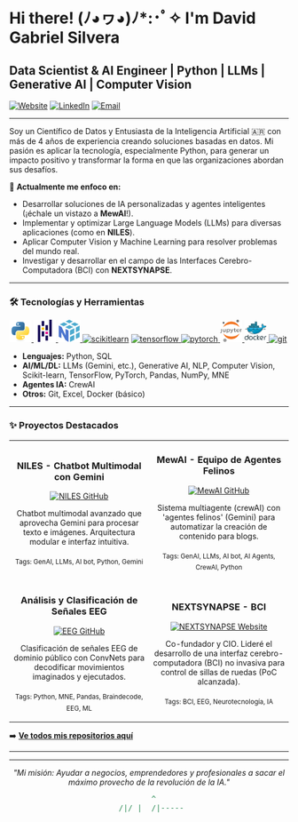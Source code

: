 # Hi there! (ﾉ◕ヮ◕)ﾉ*:･ﾟ✧ I'm David Gabriel Silvera
## Data Scientist & AI Engineer | Python | LLMs | Generative AI | Computer Vision

<a href="https://silveradavid.site/"><img src="https://img.shields.io/badge/Website-silveradavid.site-2E8B57?style=flat-square&logo=google-chrome&logoColor=white" alt="Website"></a>
<a href="https://www.linkedin.com/in/davidsilveragabriel/"><img src="https://img.shields.io/badge/LinkedIn-David%20Silvera-0A66C2?style=flat-square&logo=linkedin&logoColor=white" alt="LinkedIn"></a>
<a href="mailto:ingenieria.d.s.g@hotmail.com"><img src="https://img.shields.io/badge/Email-Contact%20Me-D14836?style=flat-square&logo=gmail&logoColor=white" alt="Email"></a>

---

Soy un Científico de Datos y Entusiasta de la Inteligencia Artificial 🇦🇷 con más de 4 años de experiencia creando soluciones basadas en datos. Mi pasión es aplicar la tecnología, especialmente Python, para generar un impacto positivo y transformar la forma en que las organizaciones abordan sus desafíos.

🚀 **Actualmente me enfoco en:**
*   Desarrollar soluciones de IA personalizadas y agentes inteligentes (¡échale un vistazo a **MewAI**!).
*   Implementar y optimizar Large Language Models (LLMs) para diversas aplicaciones (como en **NILES**).
*   Aplicar Computer Vision y Machine Learning para resolver problemas del mundo real.
*   Investigar y desarrollar en el campo de las Interfaces Cerebro-Computadora (BCI) con **NEXTSYNAPSE**.

---

### 🛠️ Tecnologías y Herramientas

<p align="left">
  <a href="https://www.python.org" target="_blank" rel="noreferrer"> <img src="https://raw.githubusercontent.com/devicons/devicon/master/icons/python/python-original.svg" alt="python" width="40" height="40"/> </a>
  <a href="https://pandas.pydata.org/" target="_blank" rel="noreferrer"> <img src="https://raw.githubusercontent.com/devicons/devicon/master/icons/pandas/pandas-original.svg" alt="pandas" width="40" height="40"/> </a>
  <a href="https://numpy.org/" target="_blank" rel="noreferrer"> <img src="https://raw.githubusercontent.com/devicons/devicon/master/icons/numpy/numpy-original.svg" alt="numpy" width="40" height="40"/> </a>
  <a href="https://scikit-learn.org/" target="_blank" rel="noreferrer"> <img src="https://cdn.jsdelivr.net/gh/devicons/devicon@latest/icons/scikitlearn/scikitlearn-original.svg" alt="scikitlearn" width="40" height="40"/></a>
  <a href="https://www.tensorflow.org" target="_blank" rel="noreferrer"> <img src="https://www.vectorlogo.zone/logos/tensorflow/tensorflow-icon.svg" alt="tensorflow" width="40" height="40"/> </a>
  <a href="https://pytorch.org/" target="_blank" rel="noreferrer"> <img src="https://www.vectorlogo.zone/logos/pytorch/pytorch-icon.svg" alt="pytorch" width="40" height="40"/> </a>
  <a href="https://developer.android.com/studio" target="_blank" rel="noreferrer"> <img src="https://raw.githubusercontent.com/devicons/devicon/master/icons/jupyter/jupyter-original-wordmark.svg" alt="jupyter" width="40" height="40"/> </a>
  <a href="https://www.docker.com/" target="_blank" rel="noreferrer"> <img src="https://raw.githubusercontent.com/devicons/devicon/master/icons/docker/docker-original-wordmark.svg" alt="docker" width="40" height="40"/> </a>
  <a href="https://git-scm.com/" target="_blank" rel="noreferrer"> <img src="https://www.vectorlogo.zone/logos/git-scm/git-scm-icon.svg" alt="git" width="40" height="40"/> </a>
</p>

*   **Lenguajes:** Python, SQL
*   **AI/ML/DL:** LLMs (Gemini, etc.), Generative AI, NLP, Computer Vision, Scikit-learn, TensorFlow, PyTorch, Pandas, NumPy, MNE
*   **Agentes IA:** CrewAI
*   **Otros:** Git, Excel, Docker (básico)

---

### ✨ Proyectos Destacados

<table>
<tr>
<td width="50%">
<h3 align="center">NILES - Chatbot Multimodal con Gemini</h3>
<div align="center">
<a href="https://github.com/DavidSilveraGabriel/NILES" target="_blank"><img src="https://img.shields.io/badge/VER%20EN%20GITHUB-%23121011.svg?style=for-the-badge&logo=github&logoColor=white" alt="NILES GitHub"></a>
<p>Chatbot multimodal avanzado que aprovecha Gemini para procesar texto e imágenes. Arquitectura modular e interfaz intuitiva.</p>
<p><sub>Tags: GenAI, LLMs, AI bot, Python, Gemini</sub></p>
</div>
</td>
<td width="50%">
<h3 align="center">MewAI - Equipo de Agentes Felinos</h3>
<div align="center">
<a href="https://github.com/DavidSilveraGabriel/MewAI" target="_blank"><img src="https://img.shields.io/badge/VER%20EN%20GITHUB-%23121011.svg?style=for-the-badge&logo=github&logoColor=white" alt="MewAI GitHub"></a>
<p>Sistema multiagente (crewAI) con 'agentes felinos' (Gemini) para automatizar la creación de contenido para blogs.</p>
<p><sub>Tags: GenAI, LLMs, AI bot, AI Agents, CrewAI, Python</sub></p>
</div>
</td>
</tr>
<tr>
<td width="50%">
<h3 align="center">Análisis y Clasificación de Señales EEG</h3>
<div align="center">
<a href="https://github.com/DavidSilveraGabriel/EEG-classification" target="_blank"><img src="https://img.shields.io/badge/VER%20EN%20GITHUB-%23121011.svg?style=for-the-badge&logo=github&logoColor=white" alt="EEG GitHub"></a>
<p>Clasificación de señales EEG de dominio público con ConvNets para decodificar movimientos imaginados y ejecutados.</p>
<p><sub>Tags: Python, MNE, Pandas, Braindecode, EEG, ML</sub></p>
</div>
</td>
<td width="50%">
<h3 align="center">NEXTSYNAPSE - BCI</h3>
<div align="center">
<a href="https://www.nextsynapse.com/" target="_blank"><img src="https://img.shields.io/badge/VER%20SITIO%20WEB-blue.svg?style=for-the-badge" alt="NEXTSYNAPSE Website"></a>
<p>Co-fundador y CIO. Lideré el desarrollo de una interfaz cerebro-computadora (BCI) no invasiva para control de sillas de ruedas (PoC alcanzada).</p>
<p><sub>Tags: BCI, EEG, Neurotecnología, IA</sub></p>
</div>
</td>
</tr>
</table>

➡️ **[Ve todos mis repositorios aquí](https://github.com/DavidSilveraGabriel?tab=repositories)**

---
<!-- Opcional: Estadísticas de GitHub -->
<!-- <p align="center">
  <img src="https://github-readme-stats.vercel.app/api?username=DavidSilveraGabriel&show_icons=true&theme=radical&include_all_commits=true&count_private=true" alt="David's GitHub stats" />
  <img src="https://github-readme-stats.vercel.app/api/top-langs/?username=DavidSilveraGabriel&layout=compact&langs_count=8&theme=radical" alt="Top Langs" />
</p> -->

---

<p align="center">
  <em>"Mi misión: Ayudar a negocios, emprendedores y profesionales a sacar el máximo provecho de la revolución de la IA."</em>
</p>

<span style="color:#2E8B57">
<pre align="center">
  ^
 /|/ |  /|-----
</pre>
</span>
